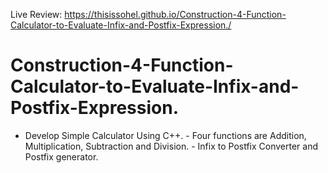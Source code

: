 Live Review: https://thisissohel.github.io/Construction-4-Function-Calculator-to-Evaluate-Infix-and-Postfix-Expression./

# Construction-4-Function-Calculator-to-Evaluate-Infix-and-Postfix-Expression.
- Develop Simple Calculator Using C++. - Four functions are Addition, Multiplication, Subtraction and Division. - Infix to Postfix Converter and Postfix generator.
